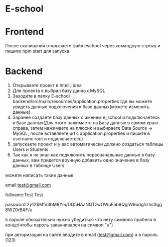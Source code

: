 # E-school
# Frontend
После скачивания открываете файл eschool через командную строку и пишите npm start для запуска
# Backend
1. Открываете проект в Intellij idea
2. Для проекта я выбрал базу данных MySQL
3. Заходите в папку E-school backend/src/main/resources/application.properties где вы можете увидеть данные подключения к базе данных(можете изменить данные)
4. Заранее создаете базу данных с именем e_school и подключаетесь к базе данных(Для этого нажимаете на Базу данных в самом краю справа, затем нажимаете на плюсик и выбираете Data Source -> MySQL, после вставляете url с application.properties и пишите в username root и подключаетесь)
5. запускаете проект и у вас автоматически должно создаться таблицы Users и Students
6. Так как я не знал как подключить первоначальные данные в базу данных, вам придется вручную добавить одно значение в базу данных в таблице Users

можете написать такие данные

email:test@gmail.com

fullname:Test Test

password:$2y$12$Mfd3bM8Ym/DQ5HAaNQTzwOWuEab9QglW9odghzhsXgg8WZ0rBAF/u

в пароле обьязательно нужно убедиться что нету символа пробела в конце(чтобы пароль заканчивался на символ "u")

при авторизации на сайте вводите в email (test@gmail.com) а в пароль (123)
